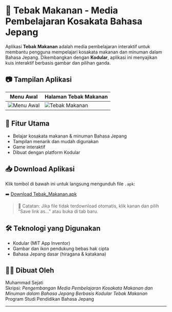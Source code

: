 # 🍱 Tebak Makanan - Media Pembelajaran Kosakata Bahasa Jepang

Aplikasi **Tebak Makanan** adalah media pembelajaran interaktif untuk membantu pengguna mempelajari kosakata makanan dan minuman dalam Bahasa Jepang. Dikembangkan dengan **Kodular**, aplikasi ini menyajikan kuis interaktif berbasis gambar dan pilihan ganda.

## 📷 Tampilan Aplikasi

| Menu Awal | Halaman Tebak Makanan |
|----------|------------------------|
| ![Menu Awal](https://raw.githubusercontent.com/USERNAME/REPO-NAME/main/screenshots/menu_awal.jpg) | ![Tebak Makanan](https://raw.githubusercontent.com/USERNAME/REPO-NAME/main/screenshots/tebak_makanan.jpg) |

## 🎯 Fitur Utama

- Belajar kosakata makanan & minuman Bahasa Jepang
- Tampilan menarik dan mudah digunakan
- Game interaktif 
- Dibuat dengan platform Kodular

## 📥 Download Aplikasi

Klik tombol di bawah ini untuk langsung mengunduh file `.apk`:

➡️ [Download Tebak_Makanan.apk](https://github.com/MuhammadWahyu1109/Tebak_Makanan/blob/main/Tebak_Makanan%20(8).apk)

> 📌 Catatan: Jika file tidak terdownload otomatis, klik kanan dan pilih "Save link as..." atau buka di tab baru.

## 🛠 Teknologi yang Digunakan

- Kodular (MIT App Inventor)
- Gambar dan ikon pendukung bebas hak cipta
- Bahasa Jepang dasar (hiragana & katakana)

## 👨‍🎓 Dibuat Oleh

Muhammad Sejati  
Skripsi: *Pengembangan Media Pembelajaran Kosakata Makanan dan Minuman dalam Bahasa Jepang Berbasis Kodular Tebak Makanan*  
Program Studi Pendidikan Bahasa Jepang

---

